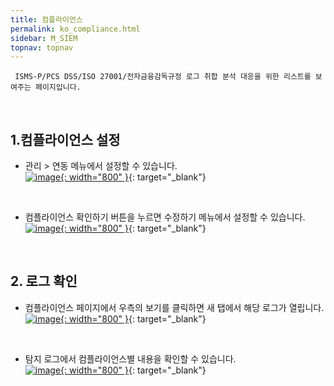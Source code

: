 ```yaml
---
title: 컴플라이언스
permalink: ko_compliance.html
sidebar: M_SIEM
topnav: topnav
---
```


     ISMS-P/PCS DSS/ISO 27001/전자금융감독규정 로그 취합 분석 대응을 위한 리스트를 보여주는 페이지입니다.

<br />

## 1.컴플라이언스 설정
- 관리 > 연동 메뉴에서 설정할 수 있습니다.   
[![image](/docs/images/Manual/siem/compliance/1.png){: width="800" }](/docs/images/Manual/siem/compliance/1.png){: target="_blank"}

<br />

- 컴플라이언스 확인하기 버튼을 누르면 수정하기 메뉴에서 설정할 수 있습니다.   
[![image](/docs/images/Manual/siem/compliance/2.png){: width="800" }](/docs/images/Manual/siem/compliance/2.png){: target="_blank"}
 
<br />

## 2. 로그 확인
- 컴플라이언스 페이지에서 우측의 보기를 클릭하면 새 탭에서 해당 로그가 열립니다.   
[![image](/docs/images/Manual/siem/compliance/3.png){: width="800" }](/docs/images/Manual/siem/compliance/3.png){: target="_blank"}

<br />

- 탐지 로그에서 컴플라이언스별 내용을 확인할 수 있습니다.   
[![image](/docs/images/Manual/siem/compliance/4.png){: width="800" }](/docs/images/Manual/siem/compliance/4.png){: target="_blank"}
 